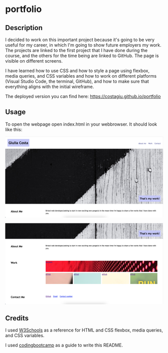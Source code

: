 # portfolio


## Description

I decided to work on this important project because it's going to be very useful for my career, in which I'm going to show future employers my work.
The projects are linked to the first project that I have done during the course, and the others for the time being are linked to GitHub. The page is visible on different screens.

I have learned how to use CSS and how to style a page using flexbox, media queries, and CSS variables and how to work on different platforms (Visual Studio Code, the terminal, GitHub), and how to make sure that everything aligns with the initial wireframe.

The deployed version you can find here: https://costagiu.github.io/portfolio

## Usage

  
To open the webpage open index.html in your webbrowser. It should look like this:

![Top of the page](assets/images/Screenshot1.png)

![Footer](assets/images/Screenshot2.png)

## Credits

I used [W3Schools](https://www.w3schools.com/) as a reference for HTML and CSS flexbox, media queries, and CSS variables.

I used [codingbootcamp](https://coding-boot-camp.github.io/full-stack/github/professional-readme-guide) as a guide to write this README.
